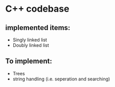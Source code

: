 # C++ codebase

## implemented items:
- Singly linked list
- Doubly linked list

## To implement:
- Trees
- string handling (i.e. seperation and searching)